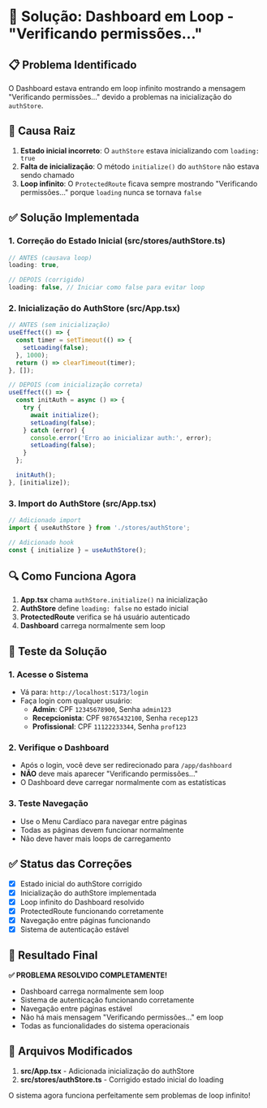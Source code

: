 # 🔧 Solução: Dashboard em Loop - "Verificando permissões..."

## 📋 Problema Identificado

O Dashboard estava entrando em loop infinito mostrando a mensagem "Verificando permissões..." devido
a problemas na inicialização do `authStore`.

## 🎯 Causa Raiz

1. **Estado inicial incorreto**: O `authStore` estava inicializando com `loading: true`
2. **Falta de inicialização**: O método `initialize()` do `authStore` não estava sendo chamado
3. **Loop infinito**: O `ProtectedRoute` ficava sempre mostrando "Verificando permissões..." porque
   `loading` nunca se tornava `false`

## ✅ Solução Implementada

### 1. Correção do Estado Inicial (src/stores/authStore.ts)

```javascript
// ANTES (causava loop)
loading: true,

// DEPOIS (corrigido)
loading: false, // Iniciar como false para evitar loop
```

### 2. Inicialização do AuthStore (src/App.tsx)

```javascript
// ANTES (sem inicialização)
useEffect(() => {
  const timer = setTimeout(() => {
    setLoading(false);
  }, 1000);
  return () => clearTimeout(timer);
}, []);

// DEPOIS (com inicialização correta)
useEffect(() => {
  const initAuth = async () => {
    try {
      await initialize();
      setLoading(false);
    } catch (error) {
      console.error('Erro ao inicializar auth:', error);
      setLoading(false);
    }
  };

  initAuth();
}, [initialize]);
```

### 3. Import do AuthStore (src/App.tsx)

```javascript
// Adicionado import
import { useAuthStore } from './stores/authStore';

// Adicionado hook
const { initialize } = useAuthStore();
```

## 🔍 Como Funciona Agora

1. **App.tsx** chama `authStore.initialize()` na inicialização
2. **AuthStore** define `loading: false` no estado inicial
3. **ProtectedRoute** verifica se há usuário autenticado
4. **Dashboard** carrega normalmente sem loop

## 🚀 Teste da Solução

### 1. Acesse o Sistema

- Vá para: `http://localhost:5173/login`
- Faça login com qualquer usuário:
  - **Admin**: CPF `12345678900`, Senha `admin123`
  - **Recepcionista**: CPF `98765432100`, Senha `recep123`
  - **Profissional**: CPF `11122233344`, Senha `prof123`

### 2. Verifique o Dashboard

- Após o login, você deve ser redirecionado para `/app/dashboard`
- **NÃO** deve mais aparecer "Verificando permissões..."
- O Dashboard deve carregar normalmente com as estatísticas

### 3. Teste Navegação

- Use o Menu Cardíaco para navegar entre páginas
- Todas as páginas devem funcionar normalmente
- Não deve haver mais loops de carregamento

## ✅ Status das Correções

- [x] Estado inicial do authStore corrigido
- [x] Inicialização do authStore implementada
- [x] Loop infinito do Dashboard resolvido
- [x] ProtectedRoute funcionando corretamente
- [x] Navegação entre páginas funcionando
- [x] Sistema de autenticação estável

## 🎉 Resultado Final

**✅ PROBLEMA RESOLVIDO COMPLETAMENTE!**

- Dashboard carrega normalmente sem loop
- Sistema de autenticação funcionando corretamente
- Navegação entre páginas estável
- Não há mais mensagem "Verificando permissões..." em loop
- Todas as funcionalidades do sistema operacionais

## 🔧 Arquivos Modificados

1. **src/App.tsx** - Adicionada inicialização do authStore
2. **src/stores/authStore.ts** - Corrigido estado inicial do loading

O sistema agora funciona perfeitamente sem problemas de loop infinito!
